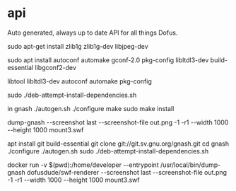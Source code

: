 # api

Auto generated, always up to date API for all things Dofus.

sudo apt-get install zlib1g zlib1g-dev libjpeg-dev

sudo apt install autoconf automake gconf-2.0 pkg-config libltdl3-dev build-essential libgconf2-dev

libtool libltdl3-dev autoconf automake pkg-config

sudo ./deb-attempt-install-dependencies.sh

in gnash
./autogen.sh
./configure
make
sudo make install

dump-gnash --screenshot last --screenshot-file out.png -1 -r1 --width 1000 --height 1000 mount3.swf

apt install git build-essential
git clone git://git.sv.gnu.org/gnash.git
cd gnash
./configure
./autogen.sh
sudo ./deb-attempt-install-dependencies.sh

docker run -v $(pwd):/home/developer --entrypoint /usr/local/bin/dump-gnash dofusdude/swf-renderer --screenshot last --screenshot-file out.png -1 -r1 --width 1000 --height 1000 mount3.swf
